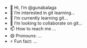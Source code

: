 - 👋 Hi, I’m @gunabalaga
- 👀 I’m interested in git learning...
- 🌱 I’m currently learning git...
- 💞️ I’m looking to collaborate on git...
- 📫 How to reach me ...
- 😄 Pronouns: ...
- ⚡ Fun fact: ...

<!---
gunabalaga/gunabalaga is a ✨ special ✨ repository because its `README.md` (this file) appears on your GitHub profile.
You can click the Preview link to take a look at your changes.
--->
